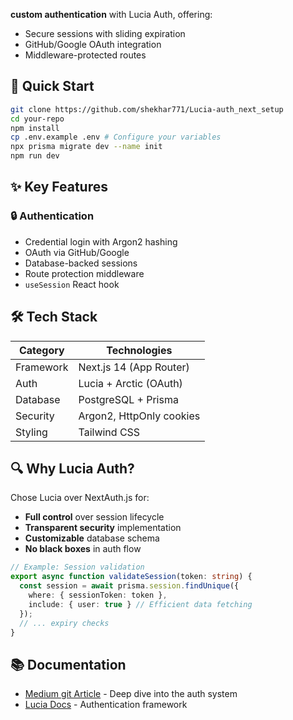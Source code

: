 

  **custom authentication** with Lucia Auth, offering:

- Secure sessions with sliding expiration
- GitHub/Google OAuth integration
- Middleware-protected routes



## 🚀 Quick Start

```bash
git clone https://github.com/shekhar771/Lucia-auth_next_setup
cd your-repo
npm install
cp .env.example .env # Configure your variables
npx prisma migrate dev --name init
npm run dev
```

## ✨ Key Features

### 🔒 Authentication
- Credential login with Argon2 hashing
- OAuth via GitHub/Google
- Database-backed sessions
- Route protection middleware
- `useSession` React hook



## 🛠️ Tech Stack

| Category       | Technologies                  |
|----------------|-------------------------------|
| Framework      | Next.js 14 (App Router)       |
| Auth           | Lucia + Arctic (OAuth)        |
| Database       | PostgreSQL + Prisma          |
| Security       | Argon2, HttpOnly cookies     |
| Styling        | Tailwind CSS                 |

## 🔍 Why Lucia Auth?

Chose Lucia over NextAuth.js for:
- **Full control** over session lifecycle
- **Transparent security** implementation
- **Customizable** database schema
- **No black boxes** in auth flow

```typescript
// Example: Session validation
export async function validateSession(token: string) {
  const session = await prisma.session.findUnique({
    where: { sessionToken: token },
    include: { user: true } // Efficient data fetching
  });
  // ... expiry checks
}
```

## 📚 Documentation

- [Medium git Article](https://medium.com/@ashekhar.1239/mastering-authentication-in-next-js-my-hands-on-journey-with-lucia-auth-868ec8172437) - Deep dive into the auth system
- [Lucia Docs](https://lucia-auth.com/) - Authentication framework

